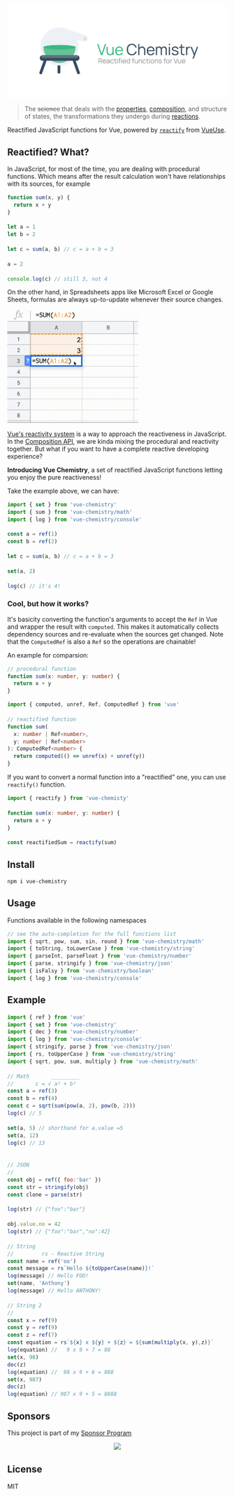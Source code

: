 <p align="center">
  <img src='./res/hero.png' alt="Vue Chemisty" width="600">
</p>

> The ~~science~~ that deals with the [properties](https://developer.mozilla.org/en-US/docs/Web/JavaScript/Guide/Working_with_Objects#objects_and_properties), [composition](https://v3.vuejs.org/guide/composition-api-introduction.html#why-composition-api), and structure of states, the transformations they undergo during [reactions](https://v3.vuejs.org/guide/reactivity.html#what-is-reactivity).

Reactified JavaScript functions for Vue, powered by [`reactify`](https://vueuse.js.org/?path=/story/utilities--reactify) from [VueUse](https://github.com/antfu/vueuse).

## Reactified? What?

In JavaScript, for most of the time, you are dealing with procedural functions. Which means after the result calculation won't have relationships with its sources, for example

```js
function sum(x, y) {
  return x + y
}

let a = 1
let b = 2

let c = sum(a, b) // c = a + b = 3

a = 2

console.log(c) // still 3, not 4
```

On the other hand, in Spreadsheets apps like Microsoft Excel or Google Sheets, formulas are always up-to-update whenever their source changes.

<img src="./res/reactivity-spreadsheet.gif" width="300"></video>

[Vue's reactivity system](https://v3.vuejs.org/guide/reactivity.html#what-is-reactivity) is a way to approach the reactiveness in JavaScript. In the [Composition API](https://v3.vuejs.org/guide/composition-api-introduction.html#why-composition-api), we are kinda mixing the procedural and reactivity together. But what if you want to have a complete reactive developing experience?

**Introducing Vue Chemistry**, a set of reactified JavaScript functions letting you enjoy the pure reactiveness!

Take the example above, we can have:

```js
import { set } from 'vue-chemistry'
import { sum } from 'vue-chemistry/math'
import { log } from 'vue-chemistry/console'

const a = ref(1)
const b = ref(2)

let c = sum(a, b) // c = a + b = 3

set(a, 2)

log(c) // it's 4!
```

### Cool, but how it works?

It's basicity converting the function's arguments to accept the `Ref` in Vue and wrapper the result with `computed`. This makes it automatically collects dependency sources and re-evaluate when the sources get changed. Note that the `ComputedRef` is also a `Ref` so the operations are chainable!

An example for comparsion:

```ts
// procedural function
function sum(x: number, y: number) {
  return x + y
}
```

```ts
import { computed, unref, Ref, ComputedRef } from 'vue'

// reactified function
function sum(
  x: number | Ref<number>,
  y: number | Ref<number>
): ComputedRef<number> {
  return computed(() => unref(x) + unref(y))
}
```

If you want to convert a normal function into a "reactified" one, you can use `reactify()` function.

```ts
import { reactify } from 'vue-chemisty'

function sum(x: number, y: number) {
  return x + y
}

const reactifiedSum = reactify(sum)
```

## Install

```bash
npm i vue-chemistry
```

## Usage

Functions available in the following namespaces

```js
// see the auto-completion for the full functions list
import { sqrt, pow, sum, sin, round } from 'vue-chemistry/math'
import { toString, toLowerCase } from 'vue-chemistry/string'
import { parseInt, parseFloat } from 'vue-chemistry/number'
import { parse, stringify } from 'vue-chemistry/json'
import { isFalsy } from 'vue-chemistry/boolean'
import { log } from 'vue-chemistry/console'
```

## Example

```js
import { ref } from 'vue'
import { set } from 'vue-chemistry'
import { dec } from 'vue-chemistry/number'
import { log } from 'vue-chemistry/console'
import { stringify, parse } from 'vue-chemistry/json'
import { rs, toUpperCase } from 'vue-chemistry/string'
import { sqrt, pow, sum, multiply } from 'vue-chemistry/math'

// Math       _________
//       c = √ a² + b²
const a = ref(3)
const b = ref(4)
const c = sqrt(sum(pow(a, 2), pow(b, 2)))
log(c) // 5

set(a, 5) // shorthand for a.value =5
set(a, 12)
log(c) // 13


// JSON
//
const obj = ref({ foo:'bar' })
const str = stringify(obj)
const clone = parse(str)

log(str) // {"foo":"bar"}

obj.value.no = 42
log(str) // {"foo":"bar","no":42}

// String
//         rs - Reactive String
const name = ref('oo')
const message = rs`Hello ${toUpperCase(name)}!`
log(message) // Hello FOO!
set(name, 'Anthony')
log(message) // Hello ANTHONY!

// String 2
//
const x = ref(9)
const y = ref(9)
const z = ref(7)
const equation = rs`${x} x ${y} + ${z} = ${sum(multiply(x, y),z)}`
log(equation) //   9 x 9 + 7 = 88
set(x, 98)
dec(z)
log(equation) //  98 x 9 + 6 = 888
set(x, 987)
dec(z)
log(equation) // 987 x 9 + 5 = 8888
```

## Sponsors

This project is part of my <a href='https://github.com/antfu-sponsors'>Sponsor Program</a>

<p align="center">
  <a href="https://cdn.jsdelivr.net/gh/antfu/static/sponsors.svg">
    <img src='https://cdn.jsdelivr.net/gh/antfu/static/sponsors.svg'/>
  </a>
</p>

## License

MIT
